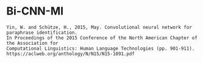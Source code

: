 # Bi-CNN-MI

    Yin, W. and Schütze, H., 2015, May. Convolutional neural network for paraphrase identification.
    In Proceedings of the 2015 Conference of the North American Chapter of the Association for
    Computational Linguistics: Human Language Technologies (pp. 901-911).
    https://aclweb.org/anthology/N/N15/N15-1091.pdf
